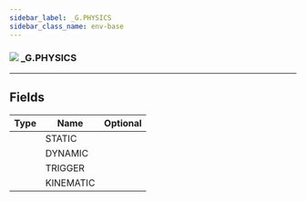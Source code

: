 ```yaml
---
sidebar_label: _G.PHYSICS
sidebar_class_name: env-base
---
```


### ![](/img/wiki/base.png) _G.PHYSICS


-----------------
## Fields

| Type   | Name | Optional |
| ------ | ---- | -------: |
|  | STATIC |   |
|  | DYNAMIC |   |
|  | TRIGGER |   |
|  | KINEMATIC |   |

